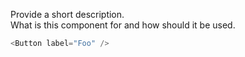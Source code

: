 Provide a short description.  
What is this component for and how should it be used.

```js
<Button label="Foo" />
```
